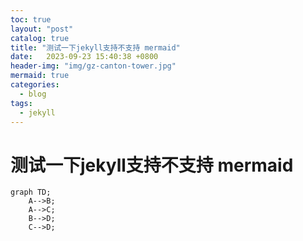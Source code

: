 ```yaml
---
toc: true
layout: "post"
catalog: true
title: "测试一下jekyll支持不支持 mermaid"
date:   2023-09-23 15:40:38 +0800
header-img: "img/gz-canton-tower.jpg"
mermaid: true
categories:
  - blog
tags:
  - jekyll 
---
```


# 测试一下jekyll支持不支持 mermaid

```mermaid
graph TD;
    A-->B;
    A-->C;
    B-->D;
    C-->D;
``` 
